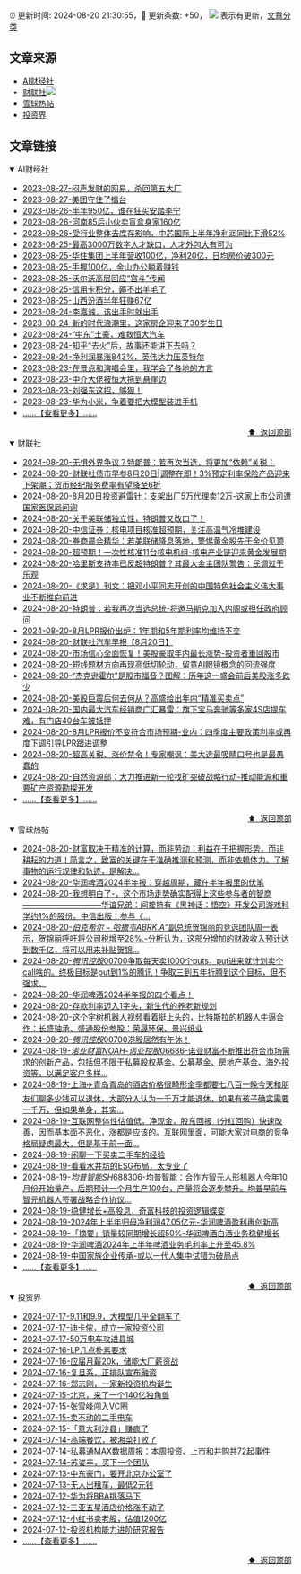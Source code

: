 ##

:alarm_clock: 更新时间: 2024-08-20 21:30:55，:rocket: 更新条数: +50， ![](/assets/dot.png) 表示有更新，[文章分类](/TAGS.md)

## 文章来源

- [AI财经社](#ai财经社)  
- [财联社](#财联社)![](/assets/dot.png)   
- [雪球热帖](#雪球热帖)  
- [投资界](#投资界)  

## 文章链接

<details open>
<summary id="ai财经社">
 AI财经社
</summary>


- [2023-08-27-闷声发财的网易，杀回第五大厂](https://www.aicaijing.com.cn/article/18610)  
- [2023-08-27-美团守住了擂台](https://www.aicaijing.com.cn/article/18611)  
- [2023-08-26-半年950亿，谁在狂买安踏李宁](https://www.aicaijing.com.cn/article/18607)  
- [2023-08-26-河南85后小伙卖盲盒身家160亿](https://www.aicaijing.com.cn/article/18608)  
- [2023-08-26-受行业整体去库存影响，中芯国际上半年净利润同比下滑52%](https://www.aicaijing.com.cn/article/18609)  
- [2023-08-25-最高3000万数字人才缺口，人才外包大有可为](https://www.aicaijing.com.cn/article/18601)  
- [2023-08-25-华住集团上半年营收100亿，净利20亿，日均房价破300元](https://www.aicaijing.com.cn/article/18602)  
- [2023-08-25-手握100亿，金山办公躺着赚钱](https://www.aicaijing.com.cn/article/18603)  
- [2023-08-25-沃尔沃高层回应“宫斗”传闻](https://www.aicaijing.com.cn/article/18604)  
- [2023-08-25-信用卡积分，薅不出羊毛了](https://www.aicaijing.com.cn/article/18605)  
- [2023-08-25-山西汾酒半年狂赚67亿](https://www.aicaijing.com.cn/article/18606)  
- [2023-08-24-李嘉诚，该出手时就出手](https://www.aicaijing.com.cn/article/18596)  
- [2023-08-24-新的时代浪潮里，这家房企迎来了30岁生日](https://www.aicaijing.com.cn/article/18597)  
- [2023-08-24-“中东”土豪，难救恒大汽车](https://www.aicaijing.com.cn/article/18598)  
- [2023-08-24-知乎“去火”后，故事还能讲下去吗？](https://www.aicaijing.com.cn/article/18599)  
- [2023-08-24-净利润暴涨843%，英伟达力压英特尔](https://www.aicaijing.com.cn/article/18600)  
- [2023-08-23-在景点和演唱会里，我学会了各地的方言](https://www.aicaijing.com.cn/article/18591)  
- [2023-08-23-中介大佬被恒大拖到悬崖边](https://www.aicaijing.com.cn/article/18592)  
- [2023-08-23-刘强东这招，够狠！](https://www.aicaijing.com.cn/article/18593)  
- [2023-08-23-华为小米，争着要把大模型装进手机](https://www.aicaijing.com.cn/article/18594)  
- [......【查看更多】......](/details/AI财经社.md)

<div align="right"><a href="#文章来源">⬆ &nbsp;返回顶部</a></div>
</details>

<details open>
<summary id="财联社">
 财联社
</summary>


- [2024-08-20-无惧外界争议？特朗普：若再次当选，将更加“依赖”关税！](https://www.cls.cn/detail/1769389)  
- [2024-08-20-财联社债市早参8月20日|调整在即！3%预定利率保险产品迎来下架潮；货币经纪服务费率有望降至6折](https://www.cls.cn/detail/1769232)  
- [2024-08-20-8月20日投资避雷针：支架出厂5万代理卖12万-这家上市公司遭国家医保局问询](https://www.cls.cn/detail/1769219)  
- [2024-08-20-关于美联储独立性，特朗普又改口了！](https://www.cls.cn/detail/1769206)  
- [2024-08-20-中信证券：核电项目核准超预期，关注高温气冷堆建设](https://www.cls.cn/detail/1769213)  
- [2024-08-20-券商晨会精华：若美联储降息落地，警惕黄金股先于金价见顶](https://www.cls.cn/detail/1769211)  
- [2024-08-20-超预期！一次性核准11台核电机组-核电产业链迎来黄金发展期](https://www.cls.cn/detail/1769179)  
- [2024-08-20-哈里斯支持率已反超特朗普？其最大金主团队警告：民调过于乐观](https://www.cls.cn/detail/1769224)  
- [2024-08-20-《求是》刊文：把邓小平同志开创的中国特色社会主义伟大事业不断推向前进](https://www.cls.cn/detail/1769242)  
- [2024-08-20-特朗普：若我再次当选总统-将邀马斯克加入内阁或担任政府顾问](https://www.cls.cn/detail/1769200)  
- [2024-08-20-8月LPR报价出炉：1年期和5年期利率均维持不变](https://www.cls.cn/detail/1769270)  
- [2024-08-20-财联社汽车早报【8月20日】](https://www.cls.cn/detail/1769255)  
- [2024-08-20-市场信心全面恢复！美股豪取年内最长涨势-投资者重回股市](https://www.cls.cn/detail/1769248)  
- [2024-08-20-短线题材方向再现高低切轮动，留意AI眼镜概念的回流强度](https://www.cls.cn/detail/1769283)  
- [2024-08-20-“杰克逊霍尔”是股市福音？图解：历年这一盛会前后美股涨多跌少](https://www.cls.cn/detail/1769315)  
- [2024-08-20-美股巨震后何去何从？高盛给出年内“精准买卖点”](https://www.cls.cn/detail/1769312)  
- [2024-08-20-国内最大汽车经销商广汇暴雷：旗下宝马奔驰等多家4S店提车难，有门店40台车被抵押](https://www.cls.cn/detail/1769365)  
- [2024-08-20-8月LPR报价不变符合市场预期-业内：四季度主要政策利率或再度下调引导LPR跟进调整](https://www.cls.cn/detail/1769415)  
- [2024-08-20-超高关税、涨价禁令！专家嘲讽：美大选最吸睛口号也是最愚蠢的](https://www.cls.cn/detail/1769400)  
- [2024-08-20-自然资源部：大力推进新一轮找矿突破战略行动-推动能源和重要矿产资源勘探开发](https://www.cls.cn/detail/1769417)  
- [......【查看更多】......](/details/财联社.md)

<div align="right"><a href="#文章来源">⬆ &nbsp;返回顶部</a></div>
</details>

<details open>
<summary id="雪球热帖">
 雪球热帖
</summary>


- [2024-08-20-财富取决于精准的计算，而非劳动；利益在于把握形势，而非耕耘的力道！简言之，致富的关键在于准确推测和预测，而非依赖体力。了解事物的运行规律和轨迹，是解决...](https://xueqiu.com/6451611049/301634490)  
- [2024-08-20-华润啤酒2024半年报：穿越周期，藏在半年报里的伏笔](https://xueqiu.com/9210717241/301685778)  
- [2024-08-20-我想明白了-，这个市场走势确实配得上这些参与者的智商——————————华谊兄弟：间接持有《黑神话：悟空》开发公司游戏科学约1%的股份。中信出版：参与《...](https://xueqiu.com/2847763783/301639310)  
- [2024-08-20-$伯克希尔-哈撒韦ABRK.A$“副总统贺锦丽的竞选团队周一表示，贺锦丽呼吁将公司税增至28%.-分析认为，这部分增加的财政收入预计达到数千亿，将可以用来补贴贺锦...](https://xueqiu.com/1247347556/301587930)  
- [2024-08-20-$腾讯控股00700$争取每天卖1000个puts，put进来就计划卖个call啥的。终极目标是put到1%的腾讯！争取三到五年折腾到这个目标，但不强求。](https://xueqiu.com/1247347556/301604944)  
- [2024-08-20-华润啤酒2024半年报的四个看点！](https://xueqiu.com/2496980475/301678851)  
- [2024-08-20-存款利率迈入1字头，新生代的养老新规划](https://xueqiu.com/8554637108/301650487)  
- [2024-08-20-这个宇树机器人视频看着挺上头的，比特斯拉的机器人牛逼合作：长盛轴承、盛通股份参股：荣晟环保、景兴纸业](https://xueqiu.com/3170926205/301613336)  
- [2024-08-20-$腾讯控股00700$港股居然有午休！](https://xueqiu.com/1247347556/301638422)  
- [2024-08-19-$诺亚财富NOAH$-$诺亚控股06686$-诺亚财富不断推出符合市场需求的创新产品，包括但不限于私募股权基金、公募基金、房地产基金、海外投资等，以满足客户多样...](https://xueqiu.com/7981677245/301466709)  
- [2024-08-19-上海✈️青岛青岛的酒店价格很畸形全季都要七八百一晚今天和朋友们聊多少钱可以退休，大部分人认为一千万才能退休，如果有孩子确实需要一千万，但如果单身，其实...](https://xueqiu.com/9206536540/301465122)  
- [2024-08-19-互联网整体性估值低，净现金，股东回报（分红回购）快速改善，因而基本面不恶化，涨都是应该的。互联网里面，可能大家对电商的竞争格局疑虑最大，但是基于前一面...](https://xueqiu.com/4111857140/301495102)  
- [2024-08-19-闲聊一下买卖二手车的经验](https://xueqiu.com/3408310156/301489770)  
- [2024-08-19-看看水井坊的ESG布局，太专业了](https://xueqiu.com/4829159099/301466854)  
- [2024-08-19-$均普智能SH688306$-均普智能：合作方智元人形机器人今年10月份开始量产，后期预计一个月生产100台，产量将会逐步攀升。均普早前与智元机器人签署战略合作协议...](https://xueqiu.com/6051465494/301462303)  
- [2024-08-19-稳健增长+高股息，奇富科技的投资逻辑蝶变](https://xueqiu.com/9210717241/301464759)  
- [2024-08-19-2024年上半年归母净利润47.05亿元-华润啤酒盈利再创新高](https://xueqiu.com/1750631962/301494732)  
- [2024-08-19-「摘要」销量较同期增长超50%-华润啤酒白酒业务稳健增长](https://xueqiu.com/9284738691/301497071)  
- [2024-08-19-华润啤酒2024年上半年啤酒业务毛利率上升至45.8%](https://xueqiu.com/4845387708/301497664)  
- [2024-08-19-中国家族企业传承-或以一代人集中试错为破局点](https://xueqiu.com/3509694558/301505912)  
- [......【查看更多】......](/details/雪球热帖.md)

<div align="right"><a href="#文章来源">⬆ &nbsp;返回顶部</a></div>
</details>

<details open>
<summary id="投资界">
 投资界
</summary>


- [2024-07-17-9.11和9.9，大模型几乎全翻车了](https://posts.careerengine.us/p/6697778c44726b29bffa3a09)  
- [2024-07-17-迪卡侬，成立一家投资公司](https://posts.careerengine.us/p/6697778c44726b29bffa3a01)  
- [2024-07-17-50万电车攻进县城](https://posts.careerengine.us/p/6697779c831e1d29eea44253)  
- [2024-07-16-LP几点朴素要求](https://posts.careerengine.us/p/669636a8720ed522248054dc)  
- [2024-07-16-应届月薪20k，储能大厂薪资战](https://posts.careerengine.us/p/669636a8720ed522248054d4)  
- [2024-07-16-复旦系，正排队宣布融资](https://posts.careerengine.us/p/66963699cb38e136a496986c)  
- [2024-07-16-郑志刚，一家新投资机构诞生](https://posts.careerengine.us/p/66963699cb38e136a4969874)  
- [2024-07-15-北京，来了一个140亿独角兽](https://posts.careerengine.us/p/6694db59a0c3ac562b61f9af)  
- [2024-07-15-张雪峰闯入VC圈](https://posts.careerengine.us/p/6694db59a0c3ac562b61f9b7)  
- [2024-07-15-卖不动的二手电车](https://posts.careerengine.us/p/6694db6836b2f1565d9b541a)  
- [2024-07-15-「意大利沙县」赚疯了](https://posts.careerengine.us/p/6694db6836b2f1565d9b5422)  
- [2024-07-14-高端餐饮，被湘菜打败了](https://posts.careerengine.us/p/6693862333c6e710d0bf9dc4)  
- [2024-07-14-私募通MAX数据周报：本周投资、上市和并购共72起事件](https://posts.careerengine.us/p/6693862333c6e710d0bf9dcc)  
- [2024-07-14-苏姿丰，买下一个团队](https://posts.careerengine.us/p/6693861481427510b2b9c123)  
- [2024-07-13-中东豪门，要开北京办公室了](https://posts.careerengine.us/p/66922794a876f80d113b51fe)  
- [2024-07-13-无人出租车，最低2元钱](https://posts.careerengine.us/p/669227b82202ae0dfac5d713)  
- [2024-07-12-华为将BBA挑落马下](https://posts.careerengine.us/p/6690a6c68082df14ead7eaac)  
- [2024-07-12-三亚五星酒店价格涨不动了](https://posts.careerengine.us/p/6690a6c68082df14ead7eaa4)  
- [2024-07-12-小红书卖老股，估值1200亿](https://posts.careerengine.us/p/6690a6b756b00014bcc00e8f)  
- [2024-07-12-投资机构能力进阶研究报告](https://posts.careerengine.us/p/6690a6b756b00014bcc00e87)  
- [......【查看更多】......](/details/投资界.md)

<div align="right"><a href="#文章来源">⬆ &nbsp;返回顶部</a></div>
</details>
